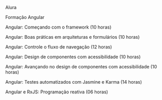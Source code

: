 Alura

Formação Angular</br>

Angular: Começando com o framework (10 horas)</br>

Angular: Boas práticas em arquiteturas e formulários (10 horas)</br>

Angular: Controle o fluxo de navegação (12 horas)</br>

Angular: Design de componentes com acessibilidade (10 horas)</br>

Angular: Avançando no design de componentes com acessibilidade (10 horas)</br>

Angular: Testes automatizados com Jasmine e Karma (14 horas)</br>

Angular e RxJS: Programação reativa (06 horas)</br>